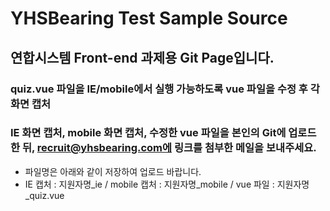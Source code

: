 # YHSBearing Test Sample Source
## 연합시스템 Front-end 과제용 Git Page입니다.
### quiz.vue 파일을 IE/mobile에서 실행 가능하도록 vue 파일을 수정 후 각 화면 캡처
### IE 화면 캡처, mobile 화면 캡처, 수정한 vue 파일을 본인의 Git에 업로드한 뒤, recruit@yhsbearing.com에 링크를 첨부한 메일을 보내주세요.

* 파일명은 아래와 같이 저장하여 업로드 바랍니다.
* IE 캡처 : 지원자명_ie / mobile 캡처 : 지원자명_mobile / vue 파일 : 지원자명_quiz.vue
